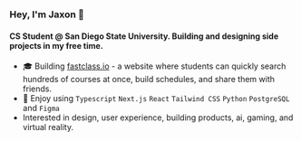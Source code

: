 ### Hey, I'm Jaxon 👋

#### CS Student @ San Diego State University. Building and designing side projects in my free time.

* 🎓 Building [fastclass.io](https://www.fastclass.io/) - a website where students can quickly search hundreds of courses at once, build schedules, and share them with friends.
* 🔨 Enjoy using `Typescript` `Next.js` `React` `Tailwind CSS` `Python` `PostgreSQL` and `Figma`
* Interested in design, user experience, building products, ai, gaming, and virtual reality.
